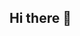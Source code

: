 ## Hi there 👋

<!--
**laraibzafarlaraib/laraibzafarlaraib** is a ✨ _special_ ✨ repository because its `README.md` (this file) appears on your GitHub profile.
# Hi there! 👋

I'm Laraib Zafar, a data science student passionate about transforming data into actionable insights.

- 🎓 **Skills:** Data Science, AI, Data Visualization, Python, Power BI, DW&BI, and more.
- 📊 **Projects:** Check out my repositories showcasing my work in analytics and machine learning.
- 🌱 **Currently Learning:** Advanced Machine Learning, Deep Learning, and Cloud Computing.
- 📫 **How to Reach Me:** [Your Email] | [LinkedIn](https://linkedin.com/in/yourprofile)

🚀 Let's collaborate and make something awesome together!

Here are some ideas to get you started:

- 🔭 I’m currently working on ...
- 🌱 I’m currently learning ...
- 👯 I’m looking to collaborate on ...
- 🤔 I’m looking for help with ...
- 💬 Ask me about ...
- 📫 How to reach me: ...
- 😄 Pronouns: ...
- ⚡ Fun fact: ...
-->
